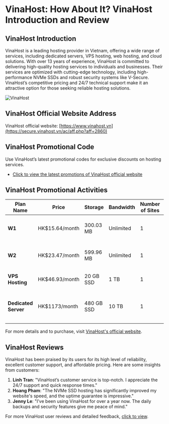 # VinaHost: How About It? VinaHost Introduction and Review

## VinaHost Introduction
VinaHost is a leading hosting provider in Vietnam, offering a wide range of services, including dedicated servers, VPS hosting, web hosting, and cloud solutions. With over 13 years of experience, VinaHost is committed to delivering high-quality hosting services to individuals and businesses. Their services are optimized with cutting-edge technology, including high-performance NVMe SSDs and robust security systems like V-Secure. VinaHost’s competitive pricing and 24/7 technical support make it an attractive option for those seeking reliable hosting solutions.

![VinaHost](https://github.com/user-attachments/assets/b116644a-80fc-4448-bb53-0fc794255863)

## VinaHost Official Website Address
VinaHost official website: [https://www.vinahost.vn](https://secure.vinahost.vn/ac/aff.php?aff=2860)

## VinaHost Promotional Code
Use VinaHost’s latest promotional codes for exclusive discounts on hosting services.
- [Click to view the latest promotions of VinaHost official website](https://secure.vinahost.vn/ac/aff.php?aff=2860)

## VinaHost Promotional Activities

| Plan Name         | Price               | Storage       | Bandwidth      | Number of Sites | Features                                      | Location         |
|-------------------|---------------------|---------------|----------------|----------------|------------------------------------------------|------------------|
| **W1**            | HK$15.64/month      | 300.03 MB     | Unlimited      | 1              | Free SSL, Daily Backups, 99% Uptime            | Vietnam          |
| **W2**            | HK$23.47/month      | 599.96 MB     | Unlimited      | 1              | Free SSL, Daily Backups, 99% Uptime            | Vietnam          |
| **VPS Hosting**   | HK$46.93/month      | 20 GB SSD     | 1 TB           | 1              | Full KVM Virtualization, Instant Setup         | Vietnam          |
| **Dedicated Server** | HK$1173/month    | 480 GB SSD    | 10 TB          | 1              | High-performance server, Full DDoS Protection  | Vietnam          |

For more details and to purchase, visit [VinaHost's official website](https://secure.vinahost.vn/ac/aff.php?aff=2860).

## VinaHost Reviews
VinaHost has been praised by its users for its high level of reliability, excellent customer support, and affordable pricing. Here are some insights from customers:

1. **Linh Tran**: "VinaHost’s customer service is top-notch. I appreciate the 24/7 support and quick response times."
2. **Hoang Pham**: "The NVMe SSD hosting has significantly improved my website's speed, and the uptime guarantee is impressive."
3. **Jenny Le**: "I’ve been using VinaHost for over a year now. The daily backups and security features give me peace of mind."

For more VinaHost user reviews and detailed feedback, [click to view](https://secure.vinahost.vn/ac/aff.php?aff=2860).
